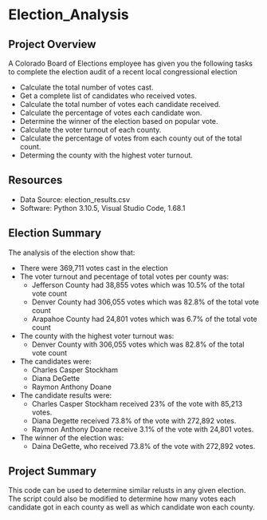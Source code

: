 # Election_Analysis


## Project Overview
A Colorado Board of Elections employee has given you the following tasks to complete the election audit 
of a recent local congressional election

- Calculate the total number of votes cast.
- Get a complete list of candidates who received votes.
- Calculate the total number of votes each candidate received.
- Calculate the percentage of votes each candidate won.
- Determine the winner of the election based on popular vote.
- Calculate the voter turnout of each county.
- Calculate the percentage of votes from each county out of the total count.
- Determing the county with the highest voter turnout.

## Resources
- Data Source: election_results.csv
- Software: Python 3.10.5, Visual Studio Code, 1.68.1

## Election Summary
The analysis of the election show that:
- There were 369,711 votes cast in the election
- The voter turnout and pecentage of total votes per county was:
    - Jefferson County had 38,855 votes which was 10.5% of the total vote count
    - Denver County had 306,055 votes which was 82.8% of the total vote count
    - Arapahoe County had 24,801 votes which was 6.7% of the total vote count
- The county with the highest voter turnout was:
    - Denver County with 306,055 votes which was 82.8% of the total vote count
- The candidates were:
    - Charles Casper Stockham
    - Diana DeGette
    - Raymon Anthony Doane
- The candidate results were:
    - Charles Casper Stockham received 23% of the vote with 85,213 votes.
    - Diana Degette received 73.8% of the vote with 272,892 votes.
    - Raymon Anthony Doane receive 3.1% of the vote with 24,801 votes.
- The winner of the election was:
    - Daina DeGette, who received 73.8% of the vote with 272,892 votes.

## Project Summary

This code can be used to determine similar relusts in any given election. The script 
could also be modified to determine how many votes each candidate got in each county 
as well as which candidate won each county. 
